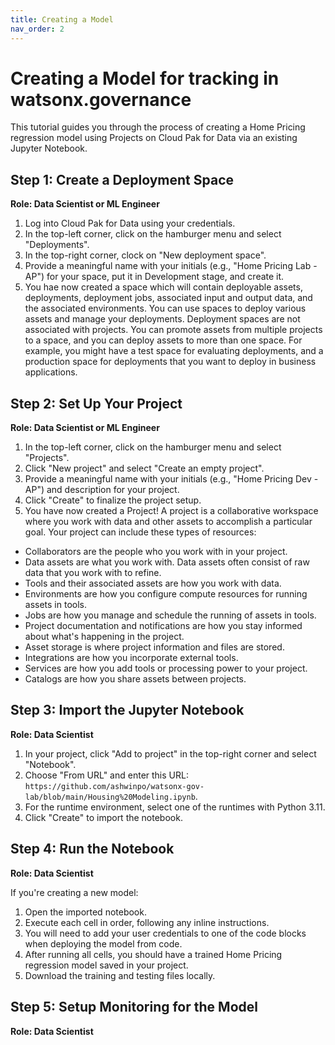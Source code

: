 ```yaml
---
title: Creating a Model
nav_order: 2
---
```

# Creating a Model for tracking in watsonx.governance

This tutorial guides you through the process of creating a Home Pricing regression model using Projects on Cloud Pak for Data via an existing Jupyter Notebook.


## Step 1: Create a Deployment Space

**Role: Data Scientist or ML Engineer**

1. Log into Cloud Pak for Data using your credentials.
2. In the top-left corner, click on the hamburger menu and select "Deployments".
3. In the top-right corner, clock on "New deployment space".
4. Provide a meaningful name with your initials (e.g., "Home Pricing Lab - AP") for your space, put it in Development stage, and create it.
5. You hae now created a space which will contain deployable assets, deployments, deployment jobs, associated input and output data, and the associated environments. You can use spaces to deploy various assets and manage your deployments. Deployment spaces are not associated with projects. You can promote assets from multiple projects to a space, and you can deploy assets to more than one space. For example, you might have a test space for evaluating deployments, and a production space for deployments that you want to deploy in business applications.

## Step 2: Set Up Your Project

**Role: Data Scientist or ML Engineer**

1. In the top-left corner, click on the hamburger menu and select "Projects".
2. Click "New project" and select "Create an empty project".
3. Provide a meaningful name with your initials (e.g., "Home Pricing Dev - AP") and description for your project.
4. Click "Create" to finalize the project setup.
5. You have now created a Project! A project is a collaborative workspace where you work with data and other assets to accomplish a particular goal.
Your project can include these types of resources:

- Collaborators are the people who you work with in your project.
- Data assets are what you work with. Data assets often consist of raw data that you work with to refine.
- Tools and their associated assets are how you work with data.
- Environments are how you configure compute resources for running assets in tools.
- Jobs are how you manage and schedule the running of assets in tools.
- Project documentation and notifications are how you stay informed about what's happening in the project.
- Asset storage is where project information and files are stored.
- Integrations are how you incorporate external tools.
- Services are how you add tools or processing power to your project.
- Catalogs are how you share assets between projects.

## Step 3: Import the Jupyter Notebook

**Role: Data Scientist**

1. In your project, click "Add to project" in the top-right corner and select "Notebook".
2. Choose "From URL" and enter this URL: `https://github.com/ashwinpo/watsonx-gov-lab/blob/main/Housing%20Modeling.ipynb`.
3. For the runtime environment, select one of the runtimes with Python 3.11.
4. Click "Create" to import the notebook.
   

## Step 4: Run the Notebook

**Role: Data Scientist**

If you're creating a new model:

1. Open the imported notebook.
2. Execute each cell in order, following any inline instructions.
3. You will need to add your user credentials to one of the code blocks when deploying the model from code.
4. After running all cells, you should have a trained Home Pricing regression model saved in your project.
5. Download the training and testing files locally.

## Step 5: Setup Monitoring for the Model

**Role: Data Scientist**


